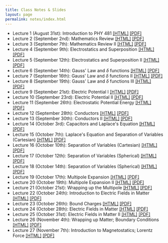 ```yaml
---
title: Class Notes & Slides
layout: page
permalink: notes/index.html
---
```


* Lecture 1 (August 31st): Introduction to PHY 481 [[HTML]](./01-slides.html) [[PDF]](./01-slides.pdf)
* Lecture 2 (September 2nd): Mathematics Review [[HTML]](./02-slides.html) [[PDF]](./02-slides.pdf)
* Lecture 3 (September 7th): Mathematics Review II [[HTML]](./03-slides.html) [[PDF]](./03-slides.pdf)
* Lecture 4 (September 9th): Electrostatics and Superposition [[HTML]](./04-slides.html) [[PDF]](./04-slides.pdf)
* Lecture 5 (September 12th): Electrostatics and Superposition II [[HTML]](./05-slides.html)[[PDF]](./05-slides.pdf)
* Lecture 6 (September 14th): Gauss' Law and $\delta$ functions [[HTML]](./06-slides.html) [[PDF]](./06-slides.pdf)
* Lecture 7 (September 16th): Gauss' Law and $\delta$ functions II [[HTML]](./07-slides.html) [[PDF]](./07-slides.pdf)
* Lecture 8 (September 19th): Gauss' Law and $\delta$ functions III  [[HTML]](./08-slides.html) [[PDF]](./08-slides.pdf)
* Lecture 9 (September 21st): Electric Potential I [[HTML]](./09-slides.html) [[PDF]](./09-slides.pdf)
* Lecture 10 (September 23rd): Electric Potential II [[HTML]](./10-slides.html) [[PDF]](./10-slides.pdf)
* Lecture 11 (September 26th): Electrostatic Potential Energy [[HTML]](./11-slides.html) [[PDF]](./11-slides.pdf)
* Lecture 12 (September 28th): Conductors [[HTML]](./12-slides.html) [[PDF]](./12-slides.pdf)
* Lecture 13 (September 30th): Conductors II [[HTML]](./13-slides.html) [[PDF]](./13-slides.pdf)
* Lecture 14 (October 3rd): Capacitors and Laplace's Equation [[HTML]](./14-slides.html) [[PDF]](./14-slides.pdf)
* Lecture 15 (October 7th): Laplace's Equation and Separation of Variables (Cartesian) [[HTML]](./15-slides.html) [[PDF]](./15-slides.pdf)
* Lecture 16 (October 10th): Separation of Variables (Cartesian) [[HTML]](./16-slides.html) [[PDF]](./16-slides.pdf)
* Lecture 17 (October 12th): Separation of Variables (Spherical) [[HTML]](./17-slides.html) [[PDF]](./17-slides.pdf)
* Lecture 18 (October 14th): Separation of Variables (Spherical) [[HTML]](./18-slides.html) [[PDF]](./18-slides.pdf)
* Lecture 19 (October 17th): Multipole Expansion [[HTML]](./19-slides.html) [[PDF]](./19-slides.pdf)
* Lecture 20 (October 19th): Multipole Expansion II [[HTML]](./20-slides.html) [[PDF]](./20-slides.pdf)
* Lecture 21 (October 21st): Wrapping up the Multipole [[HTML]](./21-slides.html) [[PDF]](./21-slides.pdf)
* Lecture 22 (October 24th): Introduction to Electric Fields in Matter [[HTML]](./22-slides.html) [[PDF]](./22-slides.pdf)
* Lecture 23 (October 26th): Bound Charges [[HTML]](./23-slides.html) [[PDF]](./23-slides.pdf)
* Lecture 24 (October 28th): Electric Fields in Matter [[HTML]](./24-slides.html) [[PDF]](./24-slides.pdf)
* Lecture 25 (October 31st): Electric Fields in Matter II [[HTML]](./25-slides.html) [[PDF]](./25-slides.pdf)
* Lecture 26 (November 4th): Wrapping up Matter; Boundary Conditions [[HTML]](./26-slides.html) [[PDF]](./26-slides.pdf)
* Lecture 27 (November 7th): Introduction to Magnetostatics; Lorentz Force [[HTML]](./27-slides.html) [[PDF]](./27-slides.pdf)
